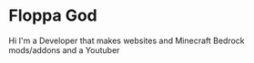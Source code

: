 # Floppa God

Hi I'm a Developer that makes websites and Minecraft Bedrock mods/addons and a Youtuber
